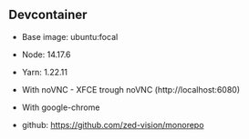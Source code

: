 ## Devcontainer

- Base image: ubuntu:focal
- Node: 14.17.6
- Yarn: 1.22.11
- With noVNC - XFCE trough noVNC (http://localhost:6080)
- With google-chrome

- github: https://github.com/zed-vision/monorepo
